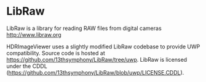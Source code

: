 # LibRaw
LibRaw is a library for reading RAW files from digital cameras http://www.libraw.org

HDRImageViewer uses a slightly modified LibRaw codebase to provide UWP compatibility. Source code is hosted at https://github.com/13thsymphony/LibRaw/tree/uwp. LibRaw is licensed under the CDDL (https://github.com/13thsymphony/LibRaw/blob/uwp/LICENSE.CDDL).